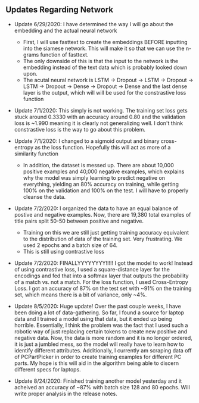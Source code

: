 ## Updates Regarding Network
* Update 6/29/2020: I have determined the way I will go about the embedding and the actual neural network
   * First, I will use fasttext to create the embeddings BEFORE inputting into the siamese network. This will make it so that we can use the n-grams function of fasttext.
   * The only downside of this is that the input to the network is the embedding instead of the text data which is probably looked down upon.
   * The acutal neural network is LSTM -> Dropout -> LSTM -> Dropout -> LSTM -> Dropout -> Dense -> Dropout -> Dense and the last dense layer is the output, which will will be used for the constrastive loss function

* Update 7/1/2020: This simply is not working. The training set loss gets stuck around 0.3330 with an accuracy around 0.80 and the validation loss is ~1.990 meaning it is clearly not generalizing well. I don't think constrastive loss is the way to go about this problem.

* Update 7/1/2020: I changed to a sigmoid output and binary cross-entropy as the loss function. Hopefully this will act as more of a similarity function
   * In addition, the dataset is messed up. There are about 10,000 positive examples and 40,000 negative examples, which explains why the model was simply learning to predict negative on everything, yielding an 80% accuracy on training, while getting 100% on the validation and 100% on the test. I will have to properly cleanse the data.

* Update 7/2/2020: I organized the data to have an equal balance of postive and negative examples. Now, there are 19,380 total examples of title pairs split 50-50 between positive and negative.
   * Training on this we are still just getting training accuracy equivalent to the distribution of data of the training set. Very frustrating. We used 2 epochs and a batch size of 64.
   * This is still using contrastive loss

* Update 7/2/2020: FINALLYYYYYYYY!!!!! I got the model to work! Instead of using contrastive loss, I used a square-distance layer for the encodings and fed that into a softmax layer that outputs the probability of a match vs. not a match. For the loss function, I used Cross-Entropy Loss. I got an accuracy of 87% on the test set with ~91% on the training set, which means there is a bit of variance, only ~4%.  

* Update 8/5/2020: Huge update! Over the past couple weeks, I have been doing a lot of data-gathering. So far, I found a source for laptop data and I trained a model using that data, but it ended up being horrible. Essentially, I think the problem was the fact that I used such a robotic way of just replacing certain tokens to create new positive and negative data. Now, the data is more random and it is no longer ordered, it is just a jumbled mess, so the model will really have to learn how to identify different attributes. 
Additionally, I currently am scraping data off of PCPartPicker in order to create training examples for different PC parts. My hope is this will aid in the algorithm being able to discern different specs for laptops.

* Update 8/24/2020: Finished training another model yesterday and it acheived an accuracy of ~87% with batch size 128 and 80 epochs. Will write proper analysis in the release notes.